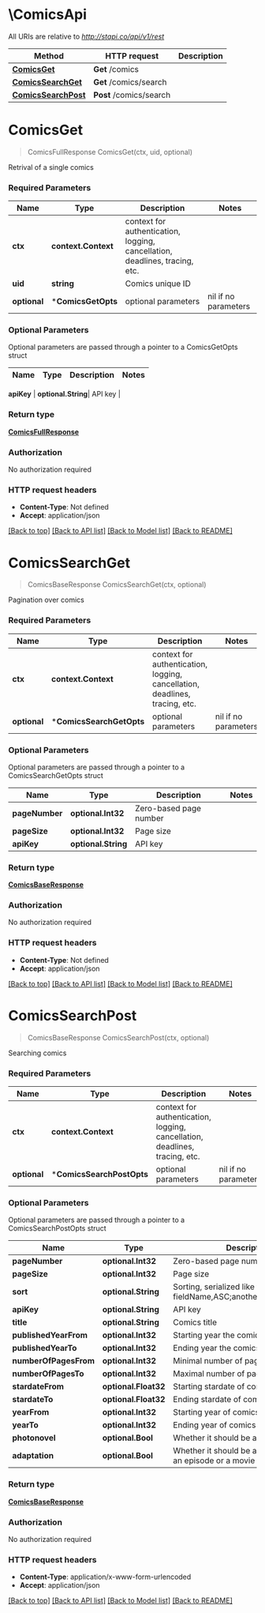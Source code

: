 # \ComicsApi

All URIs are relative to *http://stapi.co/api/v1/rest*

Method | HTTP request | Description
------------- | ------------- | -------------
[**ComicsGet**](ComicsApi.md#ComicsGet) | **Get** /comics | 
[**ComicsSearchGet**](ComicsApi.md#ComicsSearchGet) | **Get** /comics/search | 
[**ComicsSearchPost**](ComicsApi.md#ComicsSearchPost) | **Post** /comics/search | 


# **ComicsGet**
> ComicsFullResponse ComicsGet(ctx, uid, optional)


Retrival of a single comics

### Required Parameters

Name | Type | Description  | Notes
------------- | ------------- | ------------- | -------------
 **ctx** | **context.Context** | context for authentication, logging, cancellation, deadlines, tracing, etc.
  **uid** | **string**| Comics unique ID | 
 **optional** | ***ComicsGetOpts** | optional parameters | nil if no parameters

### Optional Parameters
Optional parameters are passed through a pointer to a ComicsGetOpts struct

Name | Type | Description  | Notes
------------- | ------------- | ------------- | -------------

 **apiKey** | **optional.String**| API key | 

### Return type

[**ComicsFullResponse**](ComicsFullResponse.md)

### Authorization

No authorization required

### HTTP request headers

 - **Content-Type**: Not defined
 - **Accept**: application/json

[[Back to top]](#) [[Back to API list]](../README.md#documentation-for-api-endpoints) [[Back to Model list]](../README.md#documentation-for-models) [[Back to README]](../README.md)

# **ComicsSearchGet**
> ComicsBaseResponse ComicsSearchGet(ctx, optional)


Pagination over comics

### Required Parameters

Name | Type | Description  | Notes
------------- | ------------- | ------------- | -------------
 **ctx** | **context.Context** | context for authentication, logging, cancellation, deadlines, tracing, etc.
 **optional** | ***ComicsSearchGetOpts** | optional parameters | nil if no parameters

### Optional Parameters
Optional parameters are passed through a pointer to a ComicsSearchGetOpts struct

Name | Type | Description  | Notes
------------- | ------------- | ------------- | -------------
 **pageNumber** | **optional.Int32**| Zero-based page number | 
 **pageSize** | **optional.Int32**| Page size | 
 **apiKey** | **optional.String**| API key | 

### Return type

[**ComicsBaseResponse**](ComicsBaseResponse.md)

### Authorization

No authorization required

### HTTP request headers

 - **Content-Type**: Not defined
 - **Accept**: application/json

[[Back to top]](#) [[Back to API list]](../README.md#documentation-for-api-endpoints) [[Back to Model list]](../README.md#documentation-for-models) [[Back to README]](../README.md)

# **ComicsSearchPost**
> ComicsBaseResponse ComicsSearchPost(ctx, optional)


Searching comics

### Required Parameters

Name | Type | Description  | Notes
------------- | ------------- | ------------- | -------------
 **ctx** | **context.Context** | context for authentication, logging, cancellation, deadlines, tracing, etc.
 **optional** | ***ComicsSearchPostOpts** | optional parameters | nil if no parameters

### Optional Parameters
Optional parameters are passed through a pointer to a ComicsSearchPostOpts struct

Name | Type | Description  | Notes
------------- | ------------- | ------------- | -------------
 **pageNumber** | **optional.Int32**| Zero-based page number | 
 **pageSize** | **optional.Int32**| Page size | 
 **sort** | **optional.String**| Sorting, serialized like this: fieldName,ASC;anotherFieldName,DESC | 
 **apiKey** | **optional.String**| API key | 
 **title** | **optional.String**| Comics title | 
 **publishedYearFrom** | **optional.Int32**| Starting year the comics was published | 
 **publishedYearTo** | **optional.Int32**| Ending year the comics was published | 
 **numberOfPagesFrom** | **optional.Int32**| Minimal number of pages | 
 **numberOfPagesTo** | **optional.Int32**| Maximal number of pages | 
 **stardateFrom** | **optional.Float32**| Starting stardate of comics story | 
 **stardateTo** | **optional.Float32**| Ending stardate of comics story | 
 **yearFrom** | **optional.Int32**| Starting year of comics story | 
 **yearTo** | **optional.Int32**| Ending year of comics story | 
 **photonovel** | **optional.Bool**| Whether it should be a photonovel | 
 **adaptation** | **optional.Bool**| Whether it should be an adaptation of an episode or a movie | 

### Return type

[**ComicsBaseResponse**](ComicsBaseResponse.md)

### Authorization

No authorization required

### HTTP request headers

 - **Content-Type**: application/x-www-form-urlencoded
 - **Accept**: application/json

[[Back to top]](#) [[Back to API list]](../README.md#documentation-for-api-endpoints) [[Back to Model list]](../README.md#documentation-for-models) [[Back to README]](../README.md)

